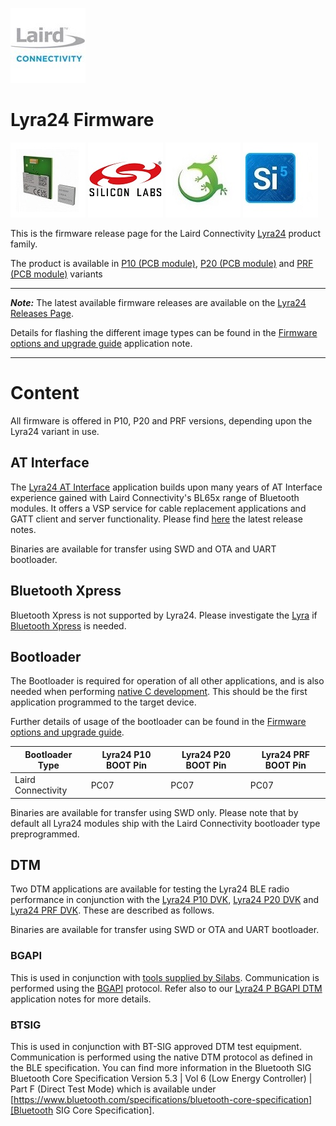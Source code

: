 [![Laird Connectivity](/images/laird_connectivity_logo.jpg)](https://www.lairdconnect.com/)

# Lyra24 Firmware

[![Lyra24-P](/images/lyra_p_and_lyra_s_render.jpg)](https://www.lairdconnect.com/wireless-modules/bluetooth-modules/bluetooth-5-modules/lyra-series-bluetooth-53-modules)
[![Silabs](/images/silabs_logo.jpg)](https://www.silabs.com)
[![Gecko SDK](/images/gecko_sdk_logo.jpg)](https://www.silabs.com/developers/gecko-software-development-kit)
[![Simplicity Studio](/images/simplicity_studio_logo.jpg)](https://www.silabs.com/developers/simplicity-studio)

This is the firmware release page for the Laird Connectivity [Lyra24][Lyra24 product brief] product family.

The product is available in [P10 (PCB module)][Lyra24 P10 module datasheet], [P20 (PCB module)][Lyra24 P10 module datasheet] and [PRF (PCB module)][Lyra24 PRF module datasheet] variants

---
**_Note:_** The latest available firmware releases are available on the [Lyra24 Releases Page].

Details for flashing the different image types can be found in the [Firmware options and upgrade guide] application note.

---

# Content

All firmware is offered in P10, P20 and PRF versions, depending upon the Lyra24 variant in use.

## AT Interface

The [Lyra24 AT Interface][Lyra24 AT Interface guide] application builds upon many years of AT Interface experience gained with Laird Connectivity's BL65x range of Bluetooth modules. It offers a VSP service for cable replacement applications and GATT client and server functionality. Please find [here][Lyra24 AT Interface release notes] the latest release notes.

Binaries are available for transfer using SWD and OTA and UART bootloader.

## Bluetooth Xpress

Bluetooth Xpress is not supported by Lyra24. 
Please investigate the [Lyra][Lyra Product Landing Page] if [Bluetooth Xpress][Bluetooth Xpress] is needed.


## Bootloader

The Bootloader is required for operation of all other applications, and is also needed when performing [native C development][Native C development guide]. This should be the first application programmed to the target device.

Further details of usage of the bootloader can be found in the [Firmware options and upgrade guide][Firmware options and upgrade guide].


|   Bootloader Type  | Lyra24 P10 BOOT Pin | Lyra24 P20 BOOT Pin | Lyra24 PRF BOOT Pin |
|--------------------|---------------------|---------------------|---------------------|
| Laird Connectivity |        PC07         |        PC07         |        PC07         |

Binaries are available for transfer using SWD only. Please note that by default all Lyra24 modules ship with the Laird Connectivity bootloader type preprogrammed.

## DTM

Two DTM applications are available for testing the Lyra24 BLE radio performance in conjunction with the [Lyra24 P10 DVK][Lyra24 P10 DVK user guide], [Lyra24 P20 DVK][Lyra24 P20 DVK user guide]
and [Lyra24 PRF DVK][Lyra24 PRF DVK user guide]. These are described as follows.

Binaries are available for transfer using SWD or OTA and UART bootloader.

### BGAPI

This is used in conjunction with [tools supplied by Silabs][Silabs BGAPI DTM documentation]. Communication is performed using the [BGAPI][Silabs BGAPI description] protocol. Refer also to our [Lyra24 P BGAPI DTM][Lyra24 P BGAPI DTM Application Note] application notes for more details.

### BTSIG

This is used in conjunction with BT-SIG approved DTM test equipment. Communication is performed using the native DTM protocol as defined in the BLE specification. You can find more information in the Bluetooth SIG Bluetooth Core Specification Version 5.3 | Vol 6 (Low Energy Controller) | Part F (Direct Test Mode) which is available under [https://www.bluetooth.com/specifications/bluetooth-core-specification][Bluetooth SIG Core Specification].

[Lyra24 product brief]: <https://www.lairdconnect.com/documentation/product-brief-lyra-series>
[Lyra24 P10 module datasheet]: <https://www.lairdconnect.com/documentation/datasheet-lyra-p>
[Lyra24 P20 module datasheet]: <https://www.lairdconnect.com/documentation/datasheet-lyra-p>
[Lyra24 PRF module datasheet]: <https://www.lairdconnect.com/documentation/datasheet-lyra-s>
[Lyra24 AT Interface guide]: <https://www.lairdconnect.com/documentation/user-guide-interface-application-lyra-series>
[Lyra24 AT Interface release notes]: <https://www.lairdconnect.com/documentation/release-notes-lyra-series-x31171>
[Lyra24 P10 DVK user guide]: <https://www.lairdconnect.com/documentation/user-guide-lyra-p-development-kit>
[Lyra24 P20 DVK user guide]: <https://www.lairdconnect.com/documentation/user-guide-lyra-p-development-kit>
[Lyra24 PRF DVK user guide]: <https://www.lairdconnect.com/documentation/user-guide-lyra-p-development-kit>
[Lyra24 P BGAPI DTM Application Note]: <https://www.lairdconnect.com/documentation/application-note-using-bgapi-direct-test-mode-lyra-p>
[Lyra24 Releases Page]: <https://github.com/LairdCP/Lyra_Firmware/releases/tag/GA1.1>

[Silabs BGAPI DTM documentation]: <https://www.silabs.com/documents/public/application-notes/an1267-bt-rf-phy-evaluation-using-dtm-sdk-v3x.pdf>
[Silabs BGAPI description]: <https://docs.silabs.com/bluetooth/3.1/bgapi>

[Firmware options and upgrade guide]: <PickleRick2002https://www.lairdconnect.com/documentation/user-guide-firmware-options-and-upgrading-lyra-series>
[Native C development guide]: <https://www.lairdconnect.com/documentation/user-guide-lyra-series-c-code-development>
[Bluetooth SIG Core Specification]: <https://www.bluetooth.com/specifications/bluetooth-core-specification>

[Lyra Product Landing Page]: https://www.lairdconnect.com/wireless-modules/bluetooth-modules/bluetooth-5-modules/lyra-series-bluetooth-53-modules
[Lyra product brief]: <https://www.lairdconnect.com/documentation/product-brief-lyra-series>
[Bluetooth Xpress migration guide]: <https://www.lairdconnect.com/documentation/user-guide-bluetooth-xpress-bgx-migration-lyra-modules>
[Bluetooth Xpress]: <https://docs.silabs.com/gecko-os/1/bgx/latest/getting-started>
